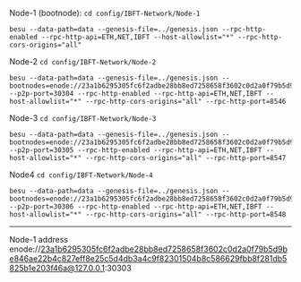 Node-1 (bootnode):
`cd config/IBFT-Network/Node-1`

```
besu --data-path=data --genesis-file=../genesis.json --rpc-http-enabled --rpc-http-api=ETH,NET,IBFT --host-allowlist="*" --rpc-http-cors-origins="all"
```

Node-2
`cd config/IBFT-Network/Node-2`

```
besu --data-path=data --genesis-file=../genesis.json --bootnodes=enode://23a1b6295305fc6f2adbe28bb8ed7258658f3602c0d2a0f79b5d9be846ae22b4c827eff8e25c5d4db3a4c9f82301504b8c586629fbb8f281db5825b1e203f46a@127.0.0.1:30303 --p2p-port=30304 --rpc-http-enabled --rpc-http-api=ETH,NET,IBFT --host-allowlist="*" --rpc-http-cors-origins="all" --rpc-http-port=8546
```

Node-3
`cd config/IBFT-Network/Node-3`

```
besu --data-path=data --genesis-file=../genesis.json --bootnodes=enode://23a1b6295305fc6f2adbe28bb8ed7258658f3602c0d2a0f79b5d9be846ae22b4c827eff8e25c5d4db3a4c9f82301504b8c586629fbb8f281db5825b1e203f46a@127.0.0.1:30303 --p2p-port=30305 --rpc-http-enabled --rpc-http-api=ETH,NET,IBFT --host-allowlist="*" --rpc-http-cors-origins="all" --rpc-http-port=8547
```

Node4
`cd config/IBFT-Network/Node-4`

```
besu --data-path=data --genesis-file=../genesis.json --bootnodes=enode://23a1b6295305fc6f2adbe28bb8ed7258658f3602c0d2a0f79b5d9be846ae22b4c827eff8e25c5d4db3a4c9f82301504b8c586629fbb8f281db5825b1e203f46a@127.0.0.1:30303 --p2p-port=30306 --rpc-http-enabled --rpc-http-api=ETH,NET,IBFT --host-allowlist="*" --rpc-http-cors-origins="all" --rpc-http-port=8548
```

---

Node-1 address
enode://23a1b6295305fc6f2adbe28bb8ed7258658f3602c0d2a0f79b5d9be846ae22b4c827eff8e25c5d4db3a4c9f82301504b8c586629fbb8f281db5825b1e203f46a@127.0.0.1:30303
